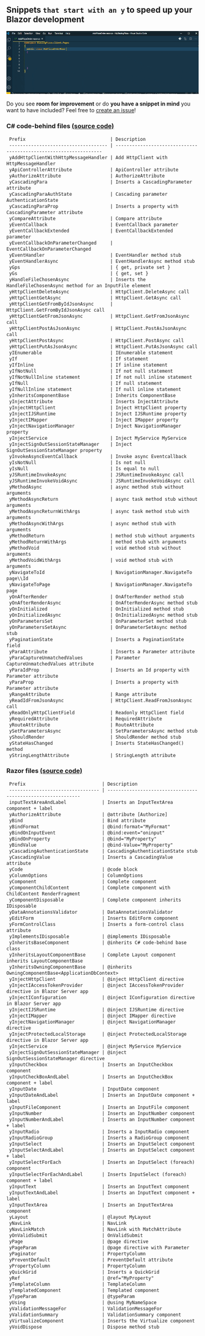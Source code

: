 ## Snippets `that start with an y` to speed up your Blazor development

![Blazory in Action!](images/blazory_in_action.gif "Blazory - Blazor snippets that start with an 'y'!")


Do you see **room for improvement** or do **you have a snippet in mind** you want to have included? Feel free to [create an issue](https://github.com/bartvanhoey/Blazory/issues/new)!

### C# code-behind files [(source code)](https://github.com/bartvanhoey/Blazory/blob/master/snippets/csharp.json)

     Prefix                               | Description                                                      
     ------------------------------------ | ----------------------------------------------------------------- 
     yAddHttpClientWithHttpMessageHandler | Add HttpClient with HttpMessageHandler                           
     yApiControllerAttribute              | ApiController attribute                                          
     yAuthorizeAttribute                  | AuthorizeAttribute                                               
     yCascadingPara                       | Inserts a CascadingParameter attribute                           
     yCascadingParaAuthState              | Cascading parameter AuthenticationState                          
     yCascadingParaProp                   | Inserts a property with CascadingParameter attribute             
     yCompareAttribute                    | Compare attribute                                                
     yEventCallback                       | EventCallback parameter                                          
     yEventCallbackExtended               | EventCallbackExtended parameter                                  
     yEventCallbackOnParameterChanged     | EventCallbackOnParameterChanged                                  
     yEventHandler                        | EventHandler method stub                                         
     yEventHandlerAsync                   | EventHandlerAsync method stub                                    
     yGps                                 | { get, private set }                                             
     yGs                                  | { get, set }                                                     
     yHandleFileChosenAsync               | Inserts the HandleFileChosenAsync method for an InputFile element
     yHttpClientDeleteAsync               | HttpClient.DeleteAsync call                                      
     yHttpClientGetAsync                  | HttpClient.GetAsync call                                         
     yHttpClientGetFromByIdJsonAsync      | HttpClient.GetFromByIdJsonAsync call                             
     yHttpClientGetFromJsonAsync          | HttpClient.GetFromJsonAsync call                                 
     yHttpClientPostAsJsonAsync           | HttpClient.PostAsJsonAsync call                                  
     yHttpClientPostAsync                 | HttpClient.PostAsync call                                        
     yHttpClientPutAsJsonAsync            | HttpClient.PutAsJsonAsync call                                   
     yIEnumerable                         | IEnumerable statement                                            
     yIf                                  | If statement                                                     
     yIfInline                            | If inline statement                                              
     yIfNotNull                           | If not null statement                                            
     yIfNotNullInline statement           | If not null inline statement                                     
     yIfNull                              | If null statement                                                
     yIfNullInline statement              | If null inline statement                                         
     yInheritsComponentBase               | Inherits ComponentBase                                           
     yInjectAttribute                     | Inserts InjectAttribute                                          
     yInjectHttpClient                    | Inject HttpClient property                                       
     yInjectIJSRuntime                    | Inject IJSRuntime property                                       
     yInjectIMapper                       | Inject IMapper property                                          
     yInjectNavigationManager             | Inject NavigationManager property                                
     yInjectService                       | Inject MyService MyService                                       
     yInjectSignOutSessionStateManager    | Inject SignOutSessionStateManager property                       
     yInvokeAsyncEventCallback            | Invoke async Eventcallback                                       
     yIsNotNull                           | Is not null                                                      
     yIsNull                              | Is equal to null                                                 
     yJSRuntimeInvokeAsync                | JSRuntimeInvokeAsync call                                        
     yJSRuntimeInvokeVoidAsync            | JSRuntimeInvokeVoidAsync call                                    
     yMethodAsync                         | async method stub without arguments                              
     yMethodAsyncReturn                   | async task method stub without arguments                         
     yMethodAsyncReturnWithArgs           | async task method stub with arguments                            
     yMethodAsyncWithArgs                 | async method stub with arguments                                 
     yMethodReturn                        | method stub without arguments                                    
     yMethodReturnWithArgs                | method stub with arguments                                       
     yMethodVoid                          | void method stub without arguments                               
     yMethodVoidWithArgs                  | void method stub with arguments                                  
     yNavigateToId                        | NavigationManager.NavigateTo page\\Id                            
     yNavigateToPage                      | NavigationManager.NavigateTo page                                
     yOnAfterRender                       | OnAfterRender method stub                                        
     yOnAfterRenderAsync                  | OnAfterRenderAsync method stub                                   
     yOnInitialized                       | OnInitialized method stub                                        
     yOnInitializedAsync                  | OnInitializedAsync method stub                                   
     yOnParametersSet                     | OnParameterSet method stub                                       
     yOnParametersSetAsync                | OnParameterSetAsync method stub                                  
     yPaginationState                     | Inserts a PaginationState field                                  
     yParaAttribute                       | Inserts a Parameter attribute                                    
     yParaCaptureUnmatchedValues          | Parameter CaptureUnmatchedValues attribute                       
     yParaIdProp                          | Inserts an Id property with Parameter attribute                  
     yParaProp                            | Inserts a property with Parameter attribute                      
     yRangeAttribute                      | Range attribute                                                  
     yReadIdFromJsonAsync                 | HttpClient.ReadFromJsonAsync call                                
     yReadOnlyHttpClientField             | Readonly HttpClient field                                        
     yRequiredAttribute                   | RequiredAttribute                                                
     yRouteAttribute                      | RouteAttribute                                                   
     ySetParametersAsync                  | SetParametersAsync method stub                                   
     yShouldRender                        | ShouldRender method stub                                         
     yStateHasChanged                     | Inserts StateHasChanged() method                                 
     yStringLengthAttribute               | StringLength attribute                                           

### Razor files [(source code)](https://github.com/bartvanhoey/Blazory/blob/master/snippets/razor.json)

     Prefix                            | Description                                                 
     --------------------------------- | ------------------------------------------------------------ 
     inputTextAreaAndLabel             | Inserts an InputTextArea component + label                  
     yAuthorizeAttribute               | @attribute [Authorize]                                      
     yBind                             | Bind attribute                                              
     yBindFormat                       | @bind:format="MyFormat"                                     
     yBindOnInputEvent                 | @bind:event="oninput"                                       
     yBindOnProperty                   | @bind="MyProperty"                                          
     yBindValue                        | @bind-Value="MyProperty"                                    
     yCascadingAuthenticationState     | CascadingAuthenticationState stub                           
     yCascadingValue                   | Inserts a CascadingValue attribute                          
     yCode                             | @code block                                                 
     yColumnOptions                    | ColumnOptions                                               
     yComponent                        | Complete component                                          
     yComponentChildContent            | Complete component with ChildContent RenderFragment         
     yComponentDisposable              | Complete component inherits IDisposable                     
     yDataAnnotationsValidator         | DataAnnotationsValidator                                    
     yEditForm                         | Inserts EditForm component                                  
     yFormControlClass                 | Inserts a form-control class attribute                      
     yImplementsIDisposable            | @implements IDisposable                                     
     yInheritsBaseComponent            | @inherits C# code-behind base class                         
     yInheritsLayoutComponentBase      | Complete Layout component inherits LayoutComponentBase      
     yInheritsOwningComponentBase      | @inherits OwningComponentBase<ApplicationDbContext>         
     yInjectHttpClient                 | @inject HttpClient directive                                
     yInjectIAccessTokenProvider       | @inject IAccessTokenProvider directive in Blazor Server app 
     yInjectIConfiguration             | @inject IConfiguration directive in Blazor Server app       
     yInjectIJSRuntime                 | @inject IJSRuntime directive                                
     yInjectIMapper                    | @inject IMapper directive                                   
     yInjectNavigationManager          | @inject NavigationManager directive                         
     yInjectProtectedLocalStorage      | @inject ProtectedLocalStorage directive in Blazor Server app
     yInjectService                    | @inject MyService MyService                                 
     yInjectSignOutSessionStateManager | @inject SignOutSessionStateManager directive                
     yInputCheckbox                    | Inserts an InputCheckbox component                          
     yInputCheckBoxAndLabel            | Inserts an InputCheckBox component + label                  
     yInputDate                        | InputDate component                                         
     yInputDateAndLabel                | Inserts an InputDate component + label                      
     yInputFileComponent               | Inserts an InputFile component                              
     yInputNumber                      | Inserts an InputNumber component                            
     yInputNumberAndLabel              | Inserts an InputNumber component + label                    
     yInputRadio                       | Inserts a InputRadio component                              
     yInputRadioGroup                  | Inserts a RadioGroup component                              
     yInputSelect                      | Inserts an InputSelect component                            
     yInputSelectAndLabel              | Inserts an InputSelect component + label                    
     yInputSelectForEach               | Inserts an InputSelect (foreach) component                  
     yInputSelectForEachAndLabel       | Inserts InputSelect (foreach) component + label             
     yInputText                        | Inserts an InputText component                              
     yInputTextAndLabel                | Inserts an InputText component + label                      
     yInputTextArea                    | Inserts an InputTextArea component                          
     yLayout                           | @layout MyLayout                                            
     yNavLink                          | NavLink                                                     
     yNavLinkMatch                     | NavLink with MatchAttribute                                 
     yOnValidSubmit                    | OnValidSubmit                                               
     yPage                             | @page directive                                             
     yPageParam                        | @page directive with Parameter                              
     yPaginator                        | PropertyColumn                                              
     yPreventDefault                   | PreventDefault attribute                                    
     yPropertyColumn                   | PropertyColumn                                              
     yQuickGrid                        | Inserts a QuickGrid                                         
     yRef                              | @ref="MyProperty"                                           
     yTemplateColumn                   | TemplateColumn                                              
     yTemplatedComponent               | Templated component                                         
     yTypeParam                        | @typeParam                                                  
     yUsing                            | @using MyNameSpace                                          
     yValidationMessageFor             | ValidationMessageFor                                        
     yValidationSummary                | ValidationSummary component                                 
     yVirtualizeComponent              | Inserts the Virtualize component                            
     yVoidDispose                      | Dispose method stub                                         


